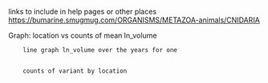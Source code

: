 links to include in help pages or other places  https://bumarine.smugmug.com/ORGANISMS/METAZOA-animals/CNIDARIA


Graph: location vs counts of mean ln_volume


        line graph ln_volume over the years for one 

        
        counts of variant by location
